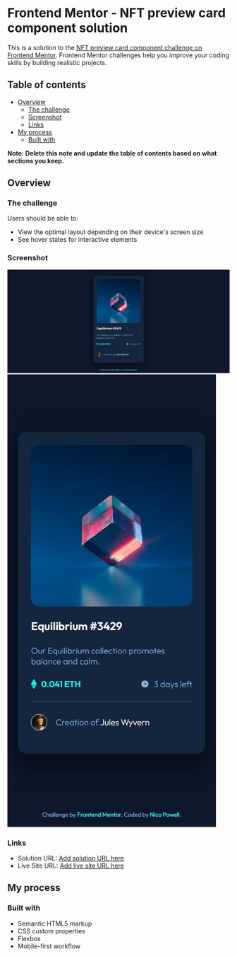# Frontend Mentor - NFT preview card component solution

This is a solution to the [NFT preview card component challenge on Frontend Mentor](https://www.frontendmentor.io/challenges/nft-preview-card-component-SbdUL_w0U). Frontend Mentor challenges help you improve your coding skills by building realistic projects.

## Table of contents

- [Overview](#overview)
  - [The challenge](#the-challenge)
  - [Screenshot](#screenshot)
  - [Links](#links)
- [My process](#my-process)
  - [Built with](#built-with)

**Note: Delete this note and update the table of contents based on what sections you keep.**

## Overview

### The challenge

Users should be able to:

- View the optimal layout depending on their device's screen size
- See hover states for interactive elements

### Screenshot

![](./screenshot-desktop.jpeg)
![](./screenshot-mobile.jpeg)

### Links

- Solution URL: [Add solution URL here](https://github.com/nicopowell/nft-preview-card-component-main)
- Live Site URL: [Add live site URL here](https://nicopowell-nft-card.netlify.app)

## My process

### Built with

- Semantic HTML5 markup
- CSS custom properties
- Flexbox
- Mobile-first workflow
